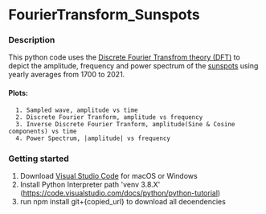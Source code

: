 # FourierTransform_Sunspots

### Description
This python code uses the [Discrete Fourier Transfrom theory (DFT)](https://en.wikipedia.org/wiki/Discrete_Fourier_transform) to depict the amplitude,
frequency and power spectrum of the [sunspots](https://www.swpc.noaa.gov/phenomena/sunspotssolar-cycle) using yearly averages from 1700 to 2021.
####  Plots:
      1. Sampled wave, amplitude vs time 
      2. Discrete Fourier Tranform, amplitude vs frequency
      3. Inverse Discrete Fourier Tranform, amplitude(Sine & Cosine components) vs time
      4. Power Spectrum, |amplitude| vs frequency
### Getting started
  1. Download [Visual Studio Code](https://code.visualstudio.com/download) for macOS or Windows 
  2. Install Python Interpreter path 'venv 3.8.X' (https://code.visualstudio.com/docs/python/python-tutorial)
  3. run npm install git+{copied_url} to download all deoendencies
 

